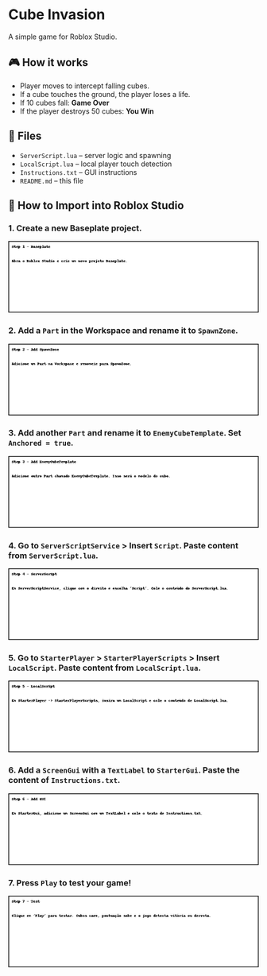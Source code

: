 # Cube Invasion

A simple  game for Roblox Studio.

## 🎮 How it works

- Player moves to intercept falling cubes.
- If a cube touches the ground, the player loses a life.
- If 10 cubes fall: **Game Over**
- If the player destroys 50 cubes: **You Win**



## 📂 Files

- `ServerScript.lua` – server logic and spawning
- `LocalScript.lua` – local player touch detection
- `Instructions.txt` – GUI instructions
- `README.md` – this file

## 🚀 How to Import into Roblox Studio

### 1. Create a new Baseplate project.
![Step 1](images/roblox_step_1.png)

### 2. Add a `Part` in the Workspace and rename it to `SpawnZone`.
![Step 2](images/roblox_step_2.png)

### 3. Add another `Part` and rename it to `EnemyCubeTemplate`. Set `Anchored = true`.
![Step 3](images/roblox_step_3.png)

### 4. Go to `ServerScriptService` > Insert `Script`. Paste content from `ServerScript.lua`.
![Step 4](images/roblox_step_4.png)

### 5. Go to `StarterPlayer` > `StarterPlayerScripts` > Insert `LocalScript`. Paste content from `LocalScript.lua`.
![Step 5](images/roblox_step_5.png)

### 6. Add a `ScreenGui` with a `TextLabel` to `StarterGui`. Paste the content of `Instructions.txt`.
![Step 6](images/roblox_step_6.png)

### 7. Press `Play` to test your game!
![Step 7](images/roblox_step_7.png)
